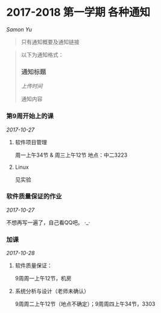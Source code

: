 # 2017-2018 第一学期 各种通知

*Samon Yu*

> 只有通知概要及通知链接

> 以下为通知格式：
>
> ### 通知标题
>
> *上传时间*
>
> 通知内容



### 第9周开始上的课
*2017-10-27*

1. 软件项目管理 

    周一上午34节 & 周三上午12节 地点：中二3223

2. Linux

    见实验

### 软件质量保证的作业
*2017-10-27*

不想再写一遍了，自己看QQ吧。 ·_·

### 加课
*2017-10-28*

1. 软件质量保证：

    9周周一上午12节，机房
    
2. 系统分析与设计（老师未确认）

    9周周二上午12节（地点不确定）；9周周四上午34节，3303
